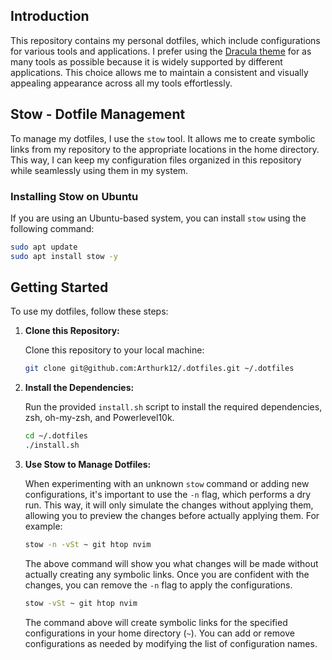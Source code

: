 ## Introduction

This repository contains my personal dotfiles, which include configurations for various tools and applications. I prefer using the [Dracula theme](https://draculatheme.com/) for as many tools as possible because it is widely supported by different applications. This choice allows me to maintain a consistent and visually appealing appearance across all my tools effortlessly.

## Stow - Dotfile Management

To manage my dotfiles, I use the `stow` tool. It allows me to create symbolic links from my repository to the appropriate locations in the home directory. This way, I can keep my configuration files organized in this repository while seamlessly using them in my system.

### Installing Stow on Ubuntu

If you are using an Ubuntu-based system, you can install `stow` using the following command:

```bash
sudo apt update
sudo apt install stow -y
```

## Getting Started

To use my dotfiles, follow these steps:

1. **Clone this Repository:**

   Clone this repository to your local machine:

   ```bash
   git clone git@github.com:Arthurk12/.dotfiles.git ~/.dotfiles
   ```

2. **Install the Dependencies:**

   Run the provided `install.sh` script to install the required dependencies, zsh, oh-my-zsh, and Powerlevel10k.

   ```bash
   cd ~/.dotfiles
   ./install.sh
   ```

3. **Use Stow to Manage Dotfiles:**

   When experimenting with an unknown `stow` command or adding new configurations, it's important to use the `-n` flag, which performs a dry run. This way, it will only simulate the changes without applying them, allowing you to preview the changes before actually applying them. For example:

   ```bash
   stow -n -vSt ~ git htop nvim 
   ```

   The above command will show you what changes will be made without actually creating any symbolic links. Once you are confident with the changes, you can remove the `-n` flag to apply the configurations.

   ```bash
   stow -vSt ~ git htop nvim 
   ```

   The command above will create symbolic links for the specified configurations in your home directory (`~`). You can add or remove configurations as needed by modifying the list of configuration names.

